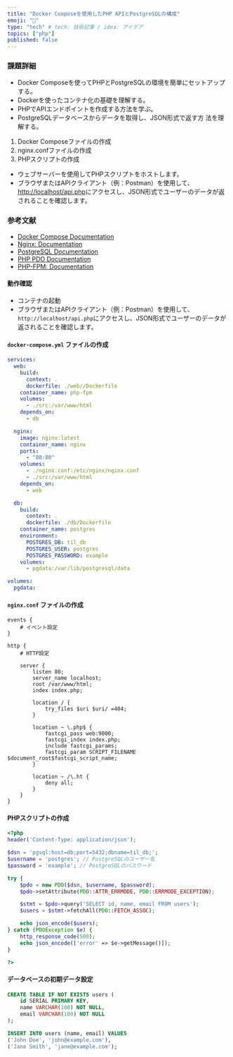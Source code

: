 ```yaml
---
title: "Docker Composeを使用したPHP APIとPostgreSQLの構成" 
emoji: "🍣"
type: "tech" # tech: 技術記事 / idea: アイデア
topics: ["php"]
published: false
---
```

### 課題詳細

- Docker Composeを使ってPHPとPostgreSQLの環境を簡単にセットアップする。
- Dockerを使ったコンテナ化の基礎を理解する。
- PHPでAPIエンドポイントを作成する方法を学ぶ。
- PostgreSQLデータベースからデータを取得し、JSON形式で返す方
法を理解する。

1. Docker Composeファイルの作成
2. nginx.confファイルの作成
3. PHPスクリプトの作成

- ウェブサーバーを使用してPHPスクリプトをホストします。
- ブラウザまたはAPIクライアント（例：Postman）を使用して、<http://localhost/api.php>にアクセスし、JSON形式でユーザーのデータが返されることを確認します。

### 参考文献

- [Docker Compose Documentation](https://docs.docker.com/compose/)
- [Nginx: Documentation](https://nginx.org/en/docs/)
- [PostgreSQL Documentation](https://www.postgresql.org/docs/)
- [PHP PDO Documentation](https://www.php.net/manual/en/book.pdo.php)
- [PHP-FPM: Documentation](https://www.php.net/manual/en/install.fpm.php)

#### 動作確認

- コンテナの起動
- ブラウザまたはAPIクライアント（例：Postman）を使用して、`http://localhost/api.php`にアクセスし、JSON形式でユーザーのデータが返されることを確認します。

#### `docker-compose.yml` ファイルの作成

```yaml
services:
  web:
    build:
      context: .
      dockerfile: ./web//Dockerfile
    container_name: php-fpm
    volumes:
      - ./src:/var/www/html
    depends_on:
      - db

  nginx:
    image: nginx:latest
    container_name: nginx
    ports:
      - "80:80"
    volumes:
      - ./nginx.conf:/etc/nginx/nginx.conf
      - ./src:/var/www/html
    depends_on:
      - web

  db:
    build:
      context: .
      dockerfile: ./db/Dockerfile
    container_name: postgres
    environment:
      POSTGRES_DB: til_db
      POSTGRES_USER: postgres
      POSTGRES_PASSWORD: example
    volumes:
      - pgdata:/var/lib/postgresql/data

volumes:
  pgdata:
```

#### `nginx.conf` ファイルの作成

```nginx
events {
    # イベント設定
}

http {
    # HTTP設定

    server {
        listen 80;
        server_name localhost;
        root /var/www/html;
        index index.php;

        location / {
            try_files $uri $uri/ =404;
        }

        location ~ \.php$ {
            fastcgi_pass web:9000;
            fastcgi_index index.php;
            include fastcgi_params;
            fastcgi_param SCRIPT_FILENAME $document_root$fastcgi_script_name;
        }

        location ~ /\.ht {
            deny all;
        }
    }
}
```

#### PHPスクリプトの作成

```php
<?php
header('Content-Type: application/json');

$dsn = 'pgsql:host=db;port=5432;dbname=til_db;';
$username = 'postgres'; // PostgreSQLのユーザー名
$password = 'example'; // PostgreSQLのパスワード

try {
    $pdo = new PDO($dsn, $username, $password);
    $pdo->setAttribute(PDO::ATTR_ERRMODE, PDO::ERRMODE_EXCEPTION);

    $stmt = $pdo->query('SELECT id, name, email FROM users');
    $users = $stmt->fetchAll(PDO::FETCH_ASSOC);

    echo json_encode($users);
} catch (PDOException $e) {
    http_response_code(500);
    echo json_encode(['error' => $e->getMessage()]);
}

?>
```

#### データベースの初期データ設定

```sql
CREATE TABLE IF NOT EXISTS users (
    id SERIAL PRIMARY KEY,
    name VARCHAR(100) NOT NULL,
    email VARCHAR(100) NOT NULL
);

INSERT INTO users (name, email) VALUES 
('John Doe', 'john@example.com'),
('Jane Smith', 'jane@example.com');
```
